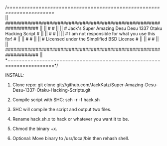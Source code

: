 /*======================================================================*\
|| #################################################################### ||
|| #                                                                  # ||
|| #    Jack's Super Amazing Desu Desu 1337 Otaku Hacking Script      # ||
|| #                                                                  # ||
|| #         I am not responsible for what you use this for!          # ||
|| #                                                                  # ||
|| #           Licensed under the Simplified BSD License              # ||
|| #                                                                  # ||
|| #################################################################### ||
\*======================================================================*/

INSTALL:

1) Clone repo: git clone git://github.com/JackKatz/Super-Amazing-Desu-Desu-1337-Otaku-Hacking-Scripts.git 

2) Compile script with SHC: sch -r -f hack.sh

3) SHC will compile the script and output two files.

4) Rename hack.sh.x to hack or whatever you want it to be.

6) Chmod the binary +x.

7) Optional: Move binary to /usr/local/bin then rehash shell.
